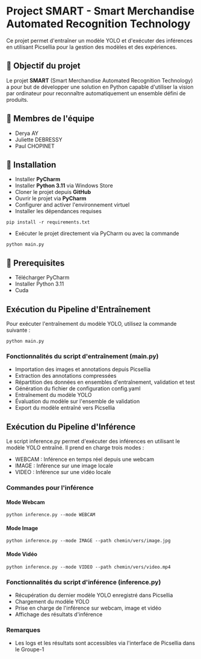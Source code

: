 # Project SMART - Smart Merchandise Automated Recognition Technology
Ce projet permet d'entraîner un modèle YOLO et d'exécuter des inférences en utilisant Picsellia pour la gestion des modèles et des expériences.

## 🎯 Objectif du projet

Le projet **SMART** (Smart Merchandise Automated Recognition Technology) a pour but de développer une solution en Python capable d'utiliser la vision par ordinateur pour reconnaître automatiquement un ensemble défini de produits.

## 👑 Membres de l'équipe

- Derya AY
- Juliette DEBRESSY
- Paul CHOPINET


## 🔧 Installation
- Installer **PyCharm**
- Installer **Python 3.11** via Windows Store
- Cloner le projet depuis **GitHub**
- Ouvrir le projet via **PyCharm**
- Configurer and activer l'environnement virtuel
- Installer les dépendances requises
```
pip install -r requirements.txt
```
- Exécuter le projet directement via PyCharm ou avec la commande 
```
python main.py
```

## 🚀 Prerequisites
- Télécharger PyCharm
- Installer Python 3.11
- Cuda
  
## Exécution du Pipeline d'Entraînement
Pour exécuter l'entraînement du modèle YOLO, utilisez la commande suivante :
```
python main.py
```
### Fonctionnalités du script d'entraînement (main.py)
- Importation des images et annotations depuis Picsellia
- Extraction des annotations compressées
- Répartition des données en ensembles d'entraînement, validation et test
- Génération du fichier de configuration config.yaml
- Entraînement du modèle YOLO
- Évaluation du modèle sur l'ensemble de validation
- Export du modèle entraîné vers Picsellia

## Exécution du Pipeline d'Inférence

Le script inference.py permet d'exécuter des inférences en utilisant le modèle YOLO entraîné. Il prend en charge trois modes :
- WEBCAM : Inférence en temps réel depuis une webcam
- IMAGE : Inférence sur une image locale
- VIDEO : Inférence sur une vidéo locale

 ### Commandes pour l'inférence
#### Mode Webcam
```
python inference.py --mode WEBCAM
```

#### Mode Image
```
python inference.py --mode IMAGE --path chemin/vers/image.jpg
```

#### Mode Vidéo
```
python inference.py --mode VIDEO --path chemin/vers/video.mp4
```

### Fonctionnalités du script d'inférence (inference.py)
- Récupération du dernier modèle YOLO enregistré dans Picsellia
- Chargement du modèle YOLO
- Prise en charge de l'inférence sur webcam, image et vidéo
- Affichage des résultats d'inférence

### Remarques 
- Les logs et les résultats sont accessibles via l'interface de Picsellia dans le Groupe-1
